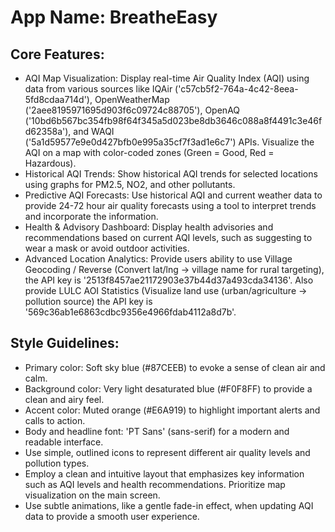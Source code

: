 # **App Name**: BreatheEasy

## Core Features:

- AQI Map Visualization: Display real-time Air Quality Index (AQI) using data from various sources like IQAir ('c57cb5f2-764a-4c42-8eea-5fd8cdaa714d'), OpenWeatherMap ('2aee8195971695d903f6c09724c88705'), OpenAQ ('10bd6b567bc354fb98f64f345a5d023be8db3646c088a8f4491c3e46fd62358a'), and WAQI ('5a1d59577e9e0d427bfb0e995a35cf7f3ad1e6c7') APIs. Visualize the AQI on a map with color-coded zones (Green = Good, Red = Hazardous).
- Historical AQI Trends: Show historical AQI trends for selected locations using graphs for PM2.5, NO2, and other pollutants.
- Predictive AQI Forecasts: Use historical AQI and current weather data to provide 24-72 hour air quality forecasts using a tool to interpret trends and incorporate the information.
- Health & Advisory Dashboard: Display health advisories and recommendations based on current AQI levels, such as suggesting to wear a mask or avoid outdoor activities.
- Advanced Location Analytics: Provide users ability to use Village Geocoding / Reverse (Convert lat/lng → village name for rural targeting), the API key is '2513f8457ae21172903e37b44d37a493cda34136'. Also provide LULC AOI Statistics (Visualize land use (urban/agriculture → pollution source) the API key is '569c36ab1e6863cdbc9356e4966fdab4112a8d7b'.

## Style Guidelines:

- Primary color: Soft sky blue (#87CEEB) to evoke a sense of clean air and calm.
- Background color: Very light desaturated blue (#F0F8FF) to provide a clean and airy feel.
- Accent color: Muted orange (#E6A919) to highlight important alerts and calls to action.
- Body and headline font: 'PT Sans' (sans-serif) for a modern and readable interface.
- Use simple, outlined icons to represent different air quality levels and pollution types.
- Employ a clean and intuitive layout that emphasizes key information such as AQI levels and health recommendations. Prioritize map visualization on the main screen.
- Use subtle animations, like a gentle fade-in effect, when updating AQI data to provide a smooth user experience.